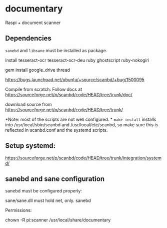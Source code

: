 # documentary
Raspi + document scanner

## Dependencies
```sanebd``` and ```libsane``` must be installed as package.

install tesseract-ocr tesseract-ocr-deu ruby ghostscript ruby-nokogiri

gem install google_drive thread

https://bugs.launchpad.net/ubuntu/+source/scanbd/+bug/1500095

Compile from scratch:
Follow docs at
https://sourceforge.net/p/scanbd/code/HEAD/tree/trunk/doc/

download source from https://sourceforge.net/p/scanbd/code/HEAD/tree/trunk/

*Note: most of the scripts are not well configured. *
```make install``` installs into /usr/local/sbin/scanbd and /usr/local/etc/scanbd,
so make sure this is reflected in scanbd.conf and the systemd scripts.

## Setup systemd:

https://sourceforge.net/p/scanbd/code/HEAD/tree/trunk/integration/systemd/

## sanebd and sane configuration
sanebd must be configured properly:

sane/sane.dll must hold net, only.
sanebd


Permissions:

chown -R pi:scanner /usr/local/share/documentary
